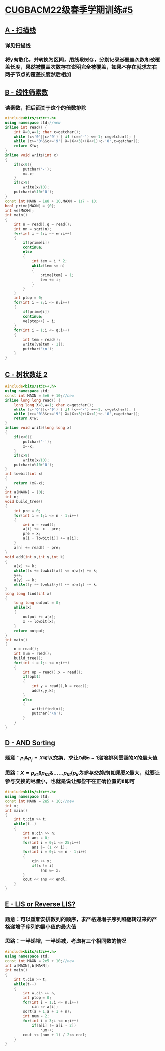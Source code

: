 # [CUGBACM22级春季学期训练#5](https://vjudge.net/contest/546973#overview)

## [A - 扫描线](https://vjudge.net/problem/洛谷-P5490)

### 详见扫描线

### 将y离散化，并转换为区间，用线段树存，分别记录被覆盖次数和被覆盖长度，果然被覆盖次数存在说明完全被覆盖，如果不存在就求左右两子节点的覆盖长度然后相加

## [B - 线性筛素数](https://vjudge.net/problem/洛谷-P3383)

### 读素数，把后面关于这个的倍数排除

```c++
#include<bits/stdc++.h>
using namespace std;//new
inline int read() {
    int X=0,w=1; char c=getchar();
    while (c<'0'||c>'9') { if (c=='-') w=-1; c=getchar(); }
    while (c>='0'&&c<='9') X=(X<<3)+(X<<1)+c-'0',c=getchar();
    return X*w;
}
inline void write(int x)
{
    if(x<0){
    	putchar('-');
		x=-x;
	}
    if(x>9) 
		write(x/10);
    putchar(x%10+'0');
}
const int MAXN = 1e8 + 10,MAXM = 1e7 + 10;
bool prime[MAXN] = {0};
int ve[MAXM];
int main()
{
	int n = read(),q = read();
	int nn = sqrt(n);
	for(int i = 2;i <= nn;i++)
	{
		if(prime[i])
		continue;
		else
		{
			int tem = i * 2;
			while(tem <= n)
			{
				prime[tem] = 1;
				tem += i;
			}
		}
	}
	int ptop = 0;
	for(int i = 2;i <= n;i++)
	{
		if(prime[i])
		continue;
		ve[ptop++] = i;
	}
	for(int i = 1;i <= q;i++)
	{
		int tem = read();
		write(ve[tem - 1]);
		putchar('\n');
	}
}
```

## [C - 树状数组 2](https://vjudge.net/problem/洛谷-P3368)

```c++
#include<bits/stdc++.h>
using namespace std;
const int MAXN = 5e6 + 10;//new
inline long long read() {
    long long X=0,w=1; char c=getchar();
    while (c<'0'||c>'9') { if (c=='-') w=-1; c=getchar(); }
    while (c>='0'&&c<='9') X=(X<<3)+(X<<1)+c-'0',c=getchar();
    return X*w;
}
inline void write(long long x)
{
    if(x<0){
    	putchar('-');
		x=-x;
	}
    if(x>9) 
		write(x/10);
    putchar(x%10+'0');
}
int lowbit(int x)
{
	return (x&-x);
}
int a[MAXN] = {0};
int n;
void build_tree()
{
    int pre = 0;
	for(int i = 1;i <= n - 1;i++)
	{
	    int x = read();
		a[i] +=  x - pre;
		pre = x;
		a[i + lowbit(i)] += a[i];
	}
	a[n] += read() - pre;
}
void add(int x,int y,int k)
{
	a[x] += k;
	while((x += lowbit(x)) <= n)a[x] += k;
	y++;
	a[y] -= k;
	while((y += lowbit(y)) <= n)a[y] -= k;
}
long long find(int x)
{
	long long output = 0;
	while(x)
	{
		output += a[x];
		x -= lowbit(x);
	}
	return output;
}
int main()
{
	n = read();
	int m;m = read();
	build_tree();
	for(int i = 1;i <= m;i++)
	{
		int op = read(),x = read();
		if(op&1)
		{
			int y = read(),k = read();
			add(x,y,k);
		}
		else
		{
			write(find(x));
			putchar('\n');
		}
	}
}
```

## [D - AND Sorting](https://vjudge.net/problem/CodeForces-1682B)

### 题意：$p_i\&p_j=X$可以交换，求让$0到n-1$递增排列需要的$X$的最大值

### 思路：$X=p_{k1}\&p_{k2}\&......p_{kt}(p_k为参与交换的)$如果要$X$最大，就要让参与交换的尽量小，也就是说让那些不在正确位置的$\&$即可

```c++
#include<bits/stdc++.h>
using namespace std;
const int MAXN = 2e5 + 10;//new
int x;
int main()
{
	int t;cin >> t;
	while(t--)
	{
		int n;cin >> n;
		int ans = 0;
		for(int i = 0;i <= 25;i++)
			ans |= (1 << i);
		for(int i = 0;i <= n - 1;i++)
		{
			cin >> x;
			if(x != i)
				ans &= x;
		}
		cout << ans << endl;
	}
}
```

## [E - LIS or Reverse LIS?](https://vjudge.net/problem/CodeForces-1682C)

### 题意：可以重新安排数列的顺序，求严格递增子序列和翻转过来的严格递增子序列的最小值的最大值

### 思路：一半递增，一半递减，考虑有三个相同数的情况

```c++
#include<bits/stdc++.h>
using namespace std;
const int MAXN = 2e5 + 10;//new
int a[MAXN],b[MAXN];
int main()
{
	int t;cin >> t;
	while(t--)
	{
		int n;cin >> n;
		int ptop = 0;
		for(int i = 1;i <= n;i++)
			cin >> a[i];
		sort(a + 1,a + 1 + n);
		int num = 2;
		for(int i = 3;i <= n;i++)
			if(a[i] != a[i - 2])
				num++;
		cout << (num + 1) / 2<< endl;
	}
}
```

